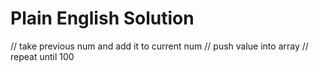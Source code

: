 # Plain English Solution

// take previous num and add it to current num
// push value into array
// repeat until 100
